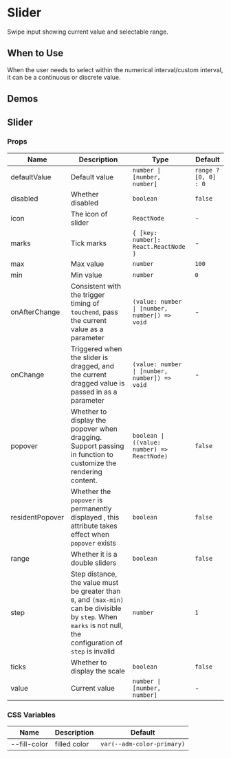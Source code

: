 # Slider

Swipe input showing current value and selectable range.

## When to Use

When the user needs to select within the numerical interval/custom interval, it can be a continuous or discrete value.

## Demos

<code src="./demos/demo1.tsx"></code>

<code src="./demos/demo2.tsx"></code>

## Slider

### Props

| Name            | Description                                                                                                                                                     | Type                                          | Default              |
| --------------- | --------------------------------------------------------------------------------------------------------------------------------------------------------------- | --------------------------------------------- | -------------------- |
| defaultValue    | Default value                                                                                                                                                   | `number \| [number, number]`                  | `range ? [0, 0] : 0` |
| disabled        | Whether disabled                                                                                                                                                | `boolean`                                     | `false`              |
| icon            | The icon of slider                                                                                                                                              | `ReactNode`                                   | -                    |
| marks           | Tick marks                                                                                                                                                      | `{ [key: number]: React.ReactNode }`          | -                    |
| max             | Max value                                                                                                                                                       | `number`                                      | `100`                |
| min             | Min value                                                                                                                                                       | `number`                                      | `0`                  |
| onAfterChange   | Consistent with the trigger timing of `touchend`, pass the current value as a parameter                                                                         | `(value: number \| [number, number]) => void` | -                    |
| onChange        | Triggered when the slider is dragged, and the current dragged value is passed in as a parameter                                                                 | `(value: number \| [number, number]) => void` | -                    |
| popover         | Whether to display the popover when dragging. Support passing in function to customize the rendering content.                                                   | `boolean \| ((value: number) => ReactNode)`   | `false`              |
| residentPopover | Whether the `popover` is permanently displayed , this attribute takes effect when `popover` exists                                                              | `boolean `                                    | `false`              |
| range           | Whether it is a double sliders                                                                                                                                  | `boolean`                                     | `false`              |
| step            | Step distance, the value must be greater than `0`, and `(max-min)` can be divisible by `step`. When `marks` is not null, the configuration of `step` is invalid | `number`                                      | `1`                  |
| ticks           | Whether to display the scale                                                                                                                                    | `boolean`                                     | `false`              |
| value           | Current value                                                                                                                                                   | `number \| [number, number]`                  | -                    |

### CSS Variables

| Name         | Description  | Default                    |
| ------------ | ------------ | -------------------------- |
| --fill-color | filled color | `var(--adm-color-primary)` |
